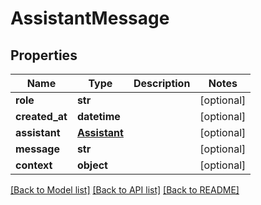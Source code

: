 # AssistantMessage

## Properties
Name | Type | Description | Notes
------------ | ------------- | ------------- | -------------
**role** | **str** |  | [optional] 
**created_at** | **datetime** |  | [optional] 
**assistant** | [**Assistant**](Assistant.md) |  | [optional] 
**message** | **str** |  | [optional] 
**context** | **object** |  | [optional] 

[[Back to Model list]](../README.md#documentation-for-models) [[Back to API list]](../README.md#documentation-for-api-endpoints) [[Back to README]](../README.md)

